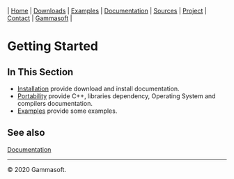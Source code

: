 | [Home](home.md) | [Downloads](downloads.md) | [Examples](examples.md) | [Documentation](documentation.md) | [Sources](https://github.com/gammasoft71/xtd) | [Project](https://sourceforge.net/projects/xtdpro/) | [Contact](contact.md) | [Gammasoft](https://gammasoft71.wixsite.com/gammasoft) |

# Getting Started

## In This Section

* [Installation](downloads.md) provide download and install documentation.
* [Portability](portability.md) provide C++, libraries dependency, Operating System and compilers documentation.
* [Examples](../examples/README.md) provide some examples.

## See also

[Documentation](documentation.md)

______________________________________________________________________________________________

© 2020 Gammasoft.
